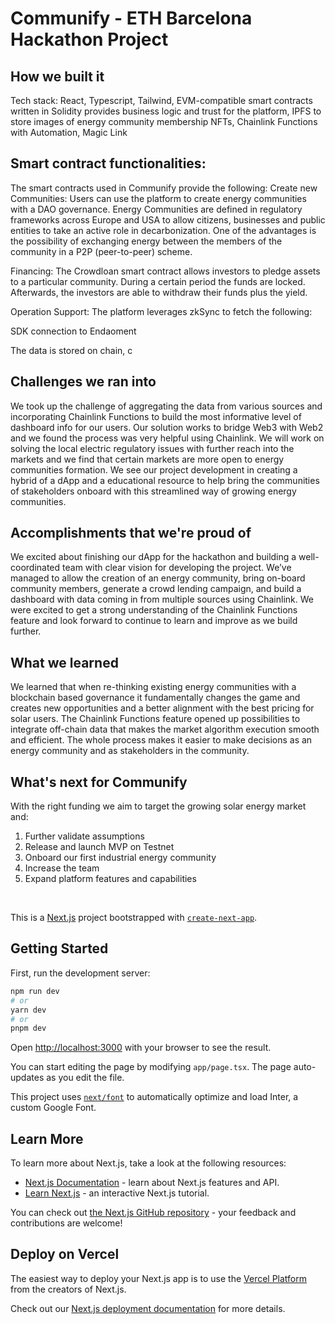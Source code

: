 <h1>Communify - ETH Barcelona Hackathon Project</h1>

<h2>How we built it</h2>

Tech stack: React, Typescript, Tailwind, EVM-compatible smart contracts written in Solidity provides business logic and trust for the platform, IPFS to store images of energy community membership NFTs, Chainlink Functions with Automation, Magic Link

<h2>Smart contract functionalities:</h2>

The smart contracts used in Communify provide the following: Create new Communities: Users can use the platform to create energy communities with a DAO governance. Energy Communities are defined in regulatory frameworks across Europe and USA to allow citizens, businesses and public entities to take an active role in decarbonization. One of the advantages is the possibility of exchanging energy between the members of the community in a P2P (peer-to-peer) scheme.

Financing: The Crowdloan smart contract allows investors to pledge assets to a particular community. During a certain period the funds are locked. Afterwards, the investors are able to withdraw their funds plus the yield.

Operation Support: The platform leverages zkSync to fetch the following: 

SDK connection to Endaoment

The data is stored on chain, c

<h2>Challenges we ran into</h2>

We took up the challenge of aggregating the data from various sources and incorporating Chainlink Functions to build the most informative level of dashboard info for our users. Our solution works to bridge Web3 with Web2 and we found the process was very helpful using Chainlink. We will work on solving the local electric regulatory issues with further reach into the markets and we find that certain markets are more open to energy communities formation. We see our project development in creating a hybrid of a dApp and a educational resource to help bring the communities of stakeholders onboard with this streamlined way of growing energy communities.

<h2>Accomplishments that we're proud of</h2>

We excited about finishing our dApp for the hackathon and building a well-coordinated team with clear vision for developing the project. We’ve managed to allow the creation of an energy community, bring on-board community members, generate a crowd lending campaign, and build a dashboard with data coming in from multiple sources using Chainlink. We were excited to get a strong understanding of the Chainlink Functions feature and look forward to continue to learn and improve as we build further.

<h2>What we learned</h2>

We learned that when re-thinking existing energy communities with a blockchain based governance it fundamentally changes the game and creates new opportunities and a better alignment with the best pricing for solar users. The Chainlink Functions feature opened up possibilities to integrate off-chain data that makes the market algorithm execution smooth and efficient. The whole process makes it easier to make decisions as an energy community and as stakeholders in the community.

<h2>What's next for Communify</h2>

With the right funding we aim to target the growing solar energy market and:

1. Further validate assumptions
1. Release and launch MVP on Testnet
1. Onboard our first industrial energy community
1. Increase the team
1. Expand platform features and capabilities

<br>

This is a [Next.js](https://nextjs.org/) project bootstrapped with [`create-next-app`](https://github.com/vercel/next.js/tree/canary/packages/create-next-app).

## Getting Started

First, run the development server:

```bash
npm run dev
# or
yarn dev
# or
pnpm dev
```

Open [http://localhost:3000](http://localhost:3000) with your browser to see the result.

You can start editing the page by modifying `app/page.tsx`. The page auto-updates as you edit the file.

This project uses [`next/font`](https://nextjs.org/docs/basic-features/font-optimization) to automatically optimize and load Inter, a custom Google Font.

## Learn More

To learn more about Next.js, take a look at the following resources:

- [Next.js Documentation](https://nextjs.org/docs) - learn about Next.js features and API.
- [Learn Next.js](https://nextjs.org/learn) - an interactive Next.js tutorial.

You can check out [the Next.js GitHub repository](https://github.com/vercel/next.js/) - your feedback and contributions are welcome!

## Deploy on Vercel

The easiest way to deploy your Next.js app is to use the [Vercel Platform](https://vercel.com/new?utm_medium=default-template&filter=next.js&utm_source=create-next-app&utm_campaign=create-next-app-readme) from the creators of Next.js.

Check out our [Next.js deployment documentation](https://nextjs.org/docs/deployment) for more details.
